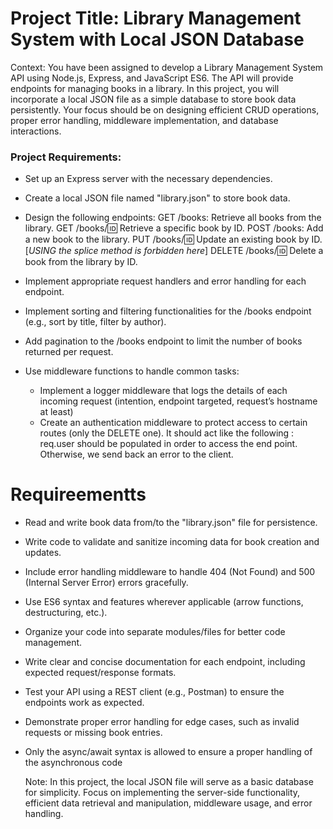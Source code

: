 # Project Title: Library Management System with Local JSON Database

Context: You have been assigned to develop a Library Management System API using Node.js, Express, and JavaScript ES6. The API will provide endpoints for managing books in a library. In this project, you will incorporate a local JSON file as a simple database to store book data persistently. Your focus should be on designing efficient CRUD operations, proper error handling, middleware implementation, and database interactions.

### Project Requirements:

- Set up an Express server with the necessary dependencies.

- Create a local JSON file named "library.json" to store book data.
- Design the following endpoints:
  GET /books: Retrieve all books from the library.
  GET /books/:id: Retrieve a specific book by ID.
  POST /books: Add a new book to the library.
  PUT /books/:id: Update an existing book by ID. [*USING the splice method is forbidden here*]
  DELETE /books/:id: Delete a book from the library by ID.

- Implement appropriate request handlers and error handling for each endpoint.

- Implement sorting and filtering functionalities for the /books endpoint (e.g., sort by title, filter by author).
- Add pagination to the /books endpoint to limit the number of books returned per request.

- Use middleware functions to handle common tasks:
  - Implement a logger middleware that logs the details of each incoming request (intention, endpoint targeted, request’s hostname at least)
  - Create an authentication middleware to protect access to certain routes (only the DELETE one). It should act like the following : req.user should be populated in order to access the end point. Otherwise, we send back an error to the client.

# Requireementts

- Read and write book data from/to the "library.json" file for persistence.
- Write code to validate and sanitize incoming data for book creation and updates.
- Include error handling middleware to handle 404 (Not Found) and 500 (Internal Server Error) errors gracefully.
- Use ES6 syntax and features wherever applicable (arrow functions, destructuring, etc.).
- Organize your code into separate modules/files for better code management.
- Write clear and concise documentation for each endpoint, including expected request/response formats.
- Test your API using a REST client (e.g., Postman) to ensure the endpoints work as expected.
- Demonstrate proper error handling for edge cases, such as invalid requests or missing book entries.
- Only the async/await syntax is allowed to ensure a proper handling of the asynchronous code 

  Note: In this project, the local JSON file will serve as a basic database for simplicity. Focus on implementing the server-side functionality, efficient data retrieval and manipulation, middleware usage, and error handling.

